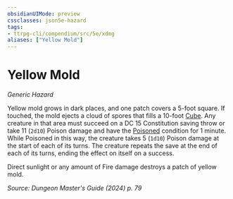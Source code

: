 ```yaml
---
obsidianUIMode: preview
cssclasses: json5e-hazard
tags:
- ttrpg-cli/compendium/src/5e/xdmg
aliases: ["Yellow Mold"]
---
```

# Yellow Mold
*Generic Hazard*  

Yellow mold grows in dark places, and one patch covers a 5-foot square. If touched, the mold ejects a cloud of spores that fills a 10-foot [Cube](2-Mechanics/CLI/rules/variant-rules/cube-area-of-effect-xphb.md). Any creature in that area must succeed on a DC 15 Constitution saving throw or take 11 (`2d10`) Poison damage and have the [Poisoned](2-Mechanics/CLI/rules/conditions.md#Poisoned) condition for 1 minute. While Poisoned in this way, the creature takes 5 (`1d10`) Poison damage at the start of each of its turns. The creature repeats the save at the end of each of its turns, ending the effect on itself on a success.

Direct sunlight or any amount of Fire damage destroys a patch of yellow mold.

*Source: Dungeon Master's Guide (2024) p. 79*